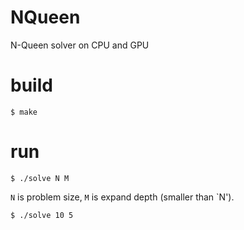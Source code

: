 NQueen
====

N-Queen solver on CPU and GPU

# build

```
$ make
```

# run

`$ ./solve N M`

`N` is problem size, `M` is expand depth (smaller than `N').

```
$ ./solve 10 5
```
